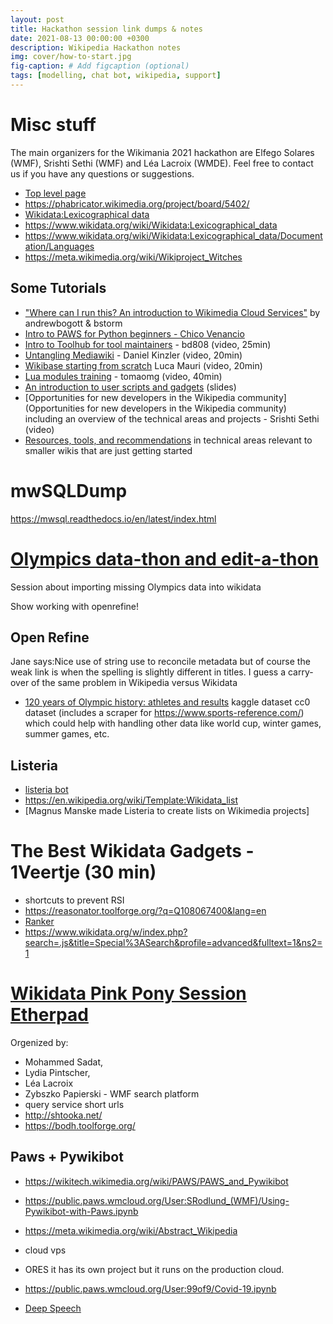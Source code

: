 ```yaml
---
layout: post
title: Hackathon session link dumps & notes
date: 2021-08-13 00:00:00 +0300
description: Wikipedia Hackathon notes
img: cover/how-to-start.jpg
fig-caption: # Add figcaption (optional)
tags: [modelling, chat bot, wikipedia, support] 
---
```


# Misc stuff

The main organizers for the Wikimania 2021 hackathon are Elfego Solares (WMF), Srishti Sethi (WMF) and Léa Lacroix (WMDE). Feel free to contact us if you have any questions or suggestions.

- [Top level page](https://wikimania.wikimedia.org/wiki/2021:Hackathon)
- https://phabricator.wikimedia.org/project/board/5402/
- [Wikidata:Lexicographical data](https://www.wikidata.org/wiki/Wikidata:Lexicographical_data)
- https://www.wikidata.org/wiki/Wikidata:Lexicographical_data
- https://www.wikidata.org/wiki/Wikidata:Lexicographical_data/Documentation/Languages
- https://meta.wikimedia.org/wiki/Wikiproject_Witches

## Some Tutorials

- ["Where can I run this? An introduction to Wikimedia Cloud Services"](https://www.youtube.com/watch?v=RcZvwKEgDV4&list=PLeoTcBlDanyNQXBqI1rVXUqUTSSiuSIXN&index=6&ab_channel=MediaWiki) by andrewbogott & bstorm
- [Intro to PAWS for Python beginners - Chico Venancio](https://www.youtube.com/watch?v=AUZkioRI-aA&list=PLeoTcBlDanyNQXBqI1rVXUqUTSSiuSIXN&index=8&ab_channel=MediaWiki)
- [Intro to Toolhub for tool maintainers](https://www.youtube.com/watch?v=iMEATSNBSa0&list=PLeoTcBlDanyNQXBqI1rVXUqUTSSiuSIXN&index=6&ab_channel=MediaWiki) - bd808 (video, 25min)
- [Untangling Mediawiki](https://wikimania.wikimedia.org/wiki/2021:Hackathon/Schedule#:~:text=Untangling%20Mediawiki) - Daniel Kinzler (video, 20min)
- [Wikibase starting from scratch](https://www.youtube.com/watch?v=7kUUarBN2vM&list=PLeoTcBlDanyNQXBqI1rVXUqUTSSiuSIXN&index=2&ab_channel=MediaWiki) Luca Mauri (video, 20min)
- [Lua modules training](https://www.youtube.com/watch?v=pcpdKmxPuJg&list=PLeoTcBlDanyNQXBqI1rVXUqUTSSiuSIXN&index=3&ab_channel=MediaWiki) - tomaomg (video, 40min)
- [An introduction to user scripts and gadgets](https://www.mediawiki.org/wiki/Special:MyLanguage/Gadget_kitchen) (slides)
- [Opportunities for new developers in the Wikipedia community](Opportunities for new developers in the Wikipedia community) including an overview of the technical areas and projects - Srishti Sethi (video)
- [Resources, tools, and recommendations](https://meta.wikimedia.org/wiki/Small_wiki_toolkits/Starter_kit) in technical areas relevant to smaller wikis that are just getting started
# mwSQLDump

https://mwsql.readthedocs.io/en/latest/index.html


# [Olympics data-thon and edit-a-thon](https://phabricator.wikimedia.org/T288171)

Session about importing missing Olympics data into wikidata

Show working with openrefine!

## Open Refine

Jane says:Nice use of string use to reconcile metadata but of course the weak link is when the spelling is slightly different in titles. I guess a carry-over of the same problem in Wikipedia versus Wikidata

- [120 years of Olympic history: athletes and results](https://www.kaggle.com/heesoo37/) kaggle dataset cc0 dataset (includes a scraper for https://www.sports-reference.com/) which could help with handling other data like world cup, winter games, summer games, etc.

## Listeria
- [listeria bot](https://listeria.toolforge.org/)
- https://en.wikipedia.org/wiki/Template:Wikidata_list
- [Magnus Manske made Listeria to create lists on Wikimedia projects]

# The Best Wikidata Gadgets - 1Veertje (30 min)	

- shortcuts to prevent RSI
- https://reasonator.toolforge.org/?q=Q108067400&lang=en
- [Ranker](https://www.wikidata.org/wiki/User:Lucas_Werkmeister/Ranker)
- https://www.wikidata.org/w/index.php?search=.js&title=Special%3ASearch&profile=advanced&fulltext=1&ns2=1

# [Wikidata Pink Pony Session](https://phabricator.wikimedia.org/T288331) [Etherpad](https://etherpad.wikimedia.org/p/WikimaniaPinkPony2021) 

Orgenized by:

- Mohammed Sadat, 
- Lydia Pintscher,
- Léa Lacroix 
- Zybszko Papierski - WMF search platform 
- query service short urls
- http://shtooka.net/
- https://bodh.toolforge.org/

## Paws + Pywikibot

- https://wikitech.wikimedia.org/wiki/PAWS/PAWS_and_Pywikibot
- https://public.paws.wmcloud.org/User:SRodlund_(WMF)/Using-Pywikibot-with-Paws.ipynb

- https://meta.wikimedia.org/wiki/Abstract_Wikipedia
- cloud vps
- ORES it has its own project but it runs on the  production cloud.
- https://public.paws.wmcloud.org/User:99of9/Covid-19.ipynb

- [Deep Speech](https://github.com/mozilla/DeepSpeech)